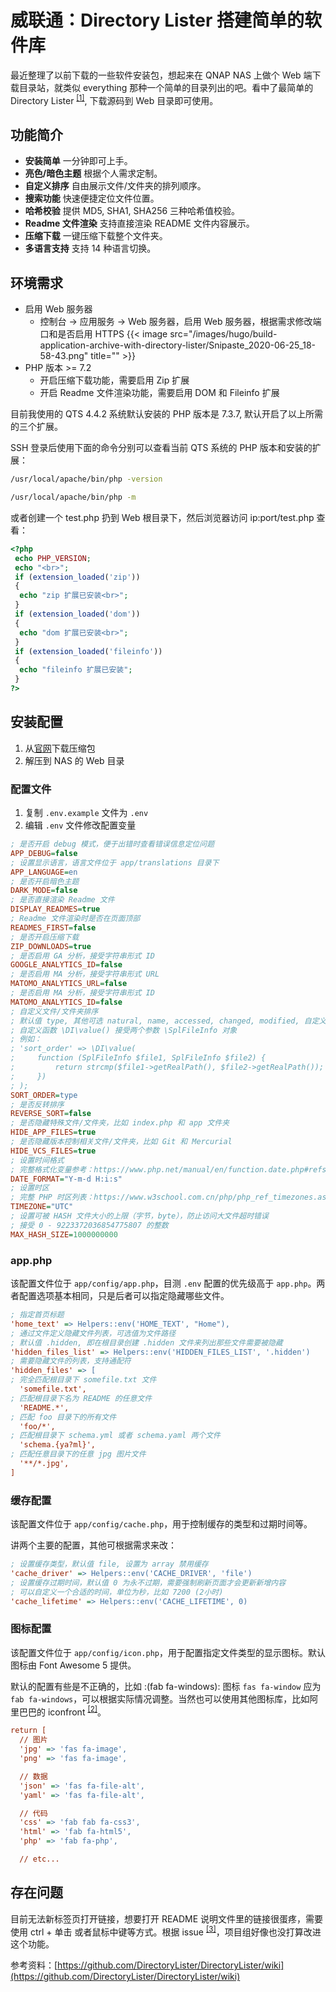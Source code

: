 # 威联通：Directory Lister 搭建简单的软件库


最近整理了以前下载的一些软件安装包，想起来在 QNAP NAS 上做个 Web 端下载目录站，就类似 everything 那种一个简单的目录列出的吧。看中了最简单的 Directory Lister <sup>[[1]](https://github.com/DirectoryLister/DirectoryLister)</sup>, 下载源码到 Web 目录即可使用。

<!--more-->

## 功能简介

- **安装简单** 一分钟即可上手。
- **亮色/暗色主题** 根据个人需求定制。
- **自定义排序** 自由展示文件/文件夹的排列顺序。
- **搜索功能** 快速便捷定位文件位置。
- **哈希校验** 提供 MD5, SHA1, SHA256 三种哈希值校验。
- **Readme 文件渲染** 支持直接渲染 README 文件内容展示。
- **压缩下载** 一键压缩下载整个文件夹。
- **多语言支持** 支持 14 种语言切换。

## 环境需求

- 启用 Web 服务器
  - 控制台 → 应用服务 → Web 服务器，启用 Web 服务器，根据需求修改端口和是否启用 HTTPS
    {{< image src="/images/hugo/build-application-archive-with-directory-lister/Snipaste_2020-06-25_18-58-43.png" title="" >}}
- PHP 版本 >= 7.2
  - 开启压缩下载功能，需要启用 Zip 扩展
  - 开启 Readme 文件渲染功能，需要启用 DOM 和 Fileinfo 扩展

目前我使用的 QTS 4.4.2 系统默认安装的 PHP 版本是 7.3.7, 默认开启了以上所需的三个扩展。

SSH 登录后使用下面的命令分别可以查看当前 QTS 系统的 PHP 版本和安装的扩展：

```bash
/usr/local/apache/bin/php -version
```

```bash
/usr/local/apache/bin/php -m
```

或者创建一个 test.php 扔到 Web 根目录下，然后浏览器访问 ip:port/test.php 查看：

```php
<?php
 echo PHP_VERSION;
 echo "<br>";
 if (extension_loaded('zip'))
 {
  echo "zip 扩展已安装<br>";
 }
 if (extension_loaded('dom'))
 {
  echo "dom 扩展已安装<br>";
 }
 if (extension_loaded('fileinfo'))
 {
  echo "fileinfo 扩展已安装";
 }
?>
```

## 安装配置

1. 从[官网](https://www.directorylister.com/)下载压缩包
2. 解压到 NAS 的 Web 目录

### 配置文件

1. 复制 `.env.example` 文件为 `.env`
2. 编辑 `.env` 文件修改配置变量

```ini
; 是否开启 debug 模式，便于出错时查看错误信息定位问题
APP_DEBUG=false
; 设置显示语言，语言文件位于 app/translations 目录下
APP_LANGUAGE=en
; 是否开启暗色主题
DARK_MODE=false
; 是否直接渲染 Readme 文件
DISPLAY_READMES=true
; Readme 文件渲染时是否在页面顶部
READMES_FIRST=false
; 是否开启压缩下载
ZIP_DOWNLOADS=true
; 是否启用 GA 分析，接受字符串形式 ID
GOOGLE_ANALYTICS_ID=false
; 是否启用 MA 分析，接受字符串形式 URL
MATOMO_ANALYTICS_URL=false
; 是否启用 MA 分析，接受字符串形式 ID
MATOMO_ANALYTICS_ID=false
; 自定义文件/文件夹排序
; 默认值 type, 其他可选 natural, name, accessed, changed, modified, 自定义函数
; 自定义函数 \DI\value() 接受两个参数 \SplFileInfo 对象
; 例如：
; 'sort_order' => \DI\value(
;     function (SplFileInfo $file1, SplFileInfo $file2) {
;         return strcmp($file1->getRealPath(), $file2->getRealPath());
;     })
; );
SORT_ORDER=type
; 是否反转排序
REVERSE_SORT=false
; 是否隐藏特殊文件/文件夹，比如 index.php 和 app 文件夹
HIDE_APP_FILES=true
; 是否隐藏版本控制相关文件/文件夹，比如 Git 和 Mercurial
HIDE_VCS_FILES=true
; 设置时间格式
; 完整格式化变量参考：https://www.php.net/manual/en/function.date.php#refsect1-function.date-parameters
DATE_FORMAT="Y-m-d H:i:s"
; 设置时区
; 完整 PHP 时区列表：https://www.w3school.com.cn/php/php_ref_timezones.asp
TIMEZONE="UTC"
; 设置可被 HASH 文件大小的上限（字节，byte），防止访问大文件超时错误
; 接受 0 - 9223372036854775807 的整数
MAX_HASH_SIZE=1000000000
```

### app.php

该配置文件位于 `app/config/app.php`，目测 `.env` 配置的优先级高于 `app.php`。两者配置选项基本相同，只是后者可以指定隐藏哪些文件。

```ini
; 指定首页标题
'home_text' => Helpers::env('HOME_TEXT', "Home"),
; 通过文件定义隐藏文件列表，可选值为文件路径
; 默认值 .hidden, 即在根目录创建 .hidden 文件来列出那些文件需要被隐藏
'hidden_files_list' => Helpers::env('HIDDEN_FILES_LIST', '.hidden')
; 需要隐藏文件的列表，支持通配符
'hidden_files' => [
; 完全匹配根目录下 somefile.txt 文件
  'somefile.txt',
; 匹配根目录下名为 README 的任意文件
  'README.*',
; 匹配 foo 目录下的所有文件
  'foo/*',
; 匹配根目录下 schema.yml 或者 schema.yaml 两个文件
  'schema.{ya?ml}',
; 匹配任意目录下的任意 jpg 图片文件
  '**/*.jpg',
]
```

### 缓存配置

该配置文件位于 `app/config/cache.php`，用于控制缓存的类型和过期时间等。

讲两个主要的配置，其他可根据需求来改：

```ini
; 设置缓存类型，默认值 file, 设置为 array 禁用缓存
'cache_driver' => Helpers::env('CACHE_DRIVER', 'file')
; 设置缓存过期时间，默认值 0 为永不过期，需要强制刷新页面才会更新新增内容
; 可以自定义一个合适的时间，单位为秒，比如 7200 (2小时)
'cache_lifetime' => Helpers::env('CACHE_LIFETIME', 0)
```

### 图标配置

该配置文件位于 `app/config/icon.php`，用于配置指定文件类型的显示图标。默认图标由 Font Awesome 5 提供。

默认的配置有些是不正确的，比如 :(fab fa-windows): 图标 `fas fa-window` 应为 `fab fa-windows`，可以根据实际情况调整。当然也可以使用其他图标库，比如阿里巴巴的 iconfront <sup>[[2]](https://www.iconfont.cn/collections/index)</sup>。

```ini
return [
  // 图片
  'jpg' => 'fas fa-image',
  'png' => 'fas fa-image',

  // 数据
  'json' => 'fas fa-file-alt',
  'yaml' => 'fas fa-file-alt',

  // 代码
  'css' => 'fab fab fa-css3',
  'html' => 'fab fa-html5',
  'php' => 'fab fa-php',

  // etc...
```

## 存在问题

目前无法新标签页打开链接，想要打开 README 说明文件里的链接很蛋疼，需要使用 ctrl + 单击 或者鼠标中键等方式。根据 issue <sup>[[3]](https://github.com/DirectoryLister/DirectoryLister/issues/361#issuecomment-617969935)</sup>，项目组好像也没打算改进这个功能。

参考资料：[https://github.com/DirectoryLister/DirectoryLister/wiki](https://github.com/DirectoryLister/DirectoryLister/wiki)

